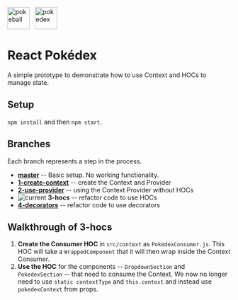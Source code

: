 <img src="https://i.dlpng.com/static/png/89133_thumb.png" alt="pokeball" height="50"/> &nbsp; <img src="https://people.rit.edu/jrm2516/330/gamedex/pokedex.png" alt="pokedex" height="50"/>  

# React Pokédex 

A simple prototype to demonstrate how to use Context and HOCs to manage state. 

## Setup
`npm install` and then `npm start`.

## Branches
Each branch represents a step in the process.

- **[master](https://github.com/siuangie91/react-pokedex/tree/master)** -- Basic setup. No working functionality.
- **[1-create-context](https://github.com/siuangie91/react-pokedex/tree/1-create-context)** -- create the Context and Provider
- **[2-use-provider](https://github.com/siuangie91/react-pokedex/tree/2-use-provider)** -- using the Context Provider without HOCs
- ![current](https://img.shields.io/badge/current-blue.svg) **3-hocs** -- refactor code to use HOCs
- **[4-decorators](https://github.com/siuangie91/react-pokedex/tree/4-decorators)** -- refactor code to use decorators

## Walkthrough of 3-hocs
1. **Create the Consumer HOC** in `src/context` as `PokedexConsumer.js`. This HOC will take a `WrappedComponent` that it will then wrap inside the Context Consumer.
2. **Use the HOC** for the components -- `DropdownSection` and `PokedexSection` -- that need to consume the Context. We now no longer need to use `static contextType` and `this.context` and instead use `pokedexContext` from props.